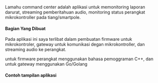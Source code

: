 Lamahu command center adalah aplikasi untuk memonitoring laporan darurat, streaming pemberitahuan audio, monitoring status perangkat mikrokontroller pada tiang/smartpole.

#### Bagian Yang Dibuat
Pada aplikasi ini saya terlibat dalam pembuatan firmware untuk mikrokontroler, gateway untuk komunikasi degan mikrokontroller, dan streaming audio ke perangkat.

untuk firmware perangkat menggunakan bahasa pemoggraman C++, dan untuk gateway menggunakan Go/Golang

#### Contoh tampilan aplikasi